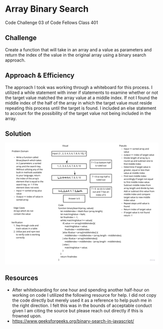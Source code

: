 # Array Binary Search
Code Challenge 03 of Code Fellows Class 401

## Challenge
Create a function that will take in an array and a value as parameters and return the index of the value in the original array using a binary search approach.

## Approach & Efficiency
The approach I took was working through a whiteboard for this process. I utilized a while statement with inner if statements to examine whether or not the target value matched the array value at a middle index. If not I found the middle index of the half of the array in which the target value must reside repeating this process until the target is found. I included an else statement to account for the possibility of the target value not being included in the array.

## Solution
![](../../assets/401_codeChallenge_03.jpg)

## Resources
* After whiteboarding for one hour and spending another half-hour on working on code I utilized the following resource for help. I did not copy the code directly but merely used it as a reference to help push me in the right direction. I felt this was in the bounds of acceptable conduct given I am citing the source but please reach out directly if this is frowned upon.
* https://www.geeksforgeeks.org/binary-search-in-javascript/